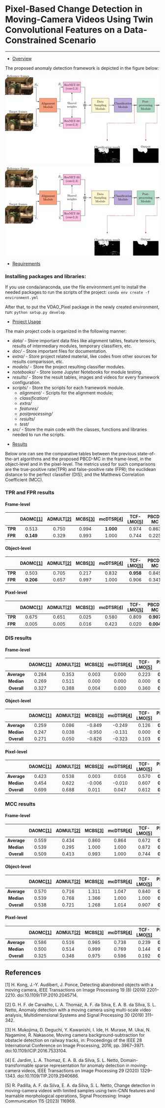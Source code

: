 # Pixel-Based Change Detection in Moving-Camera Videos Using Twin Convolutional Features on a Data-Constrained Scenario
------------

* [Overview](#overview)  

The proposed anomaly detection framework is depicted in the figure below:

<p align="center">
<img src="https://github.com/lgtavares/VDAO_Pixel/blob/master/doc/images/graphical_abstract.png?raw=true" align="center"/></p>

![Abandoned object proposed framework](https://github.com/lgtavares/VDAO_Pixel/blob/master/doc/images/graphical_abstract.png)

* [Requirements](#requirements)  

### Installing packages and libraries:

If you use conda/anaconda, use the file environment.yml to install the needed packages to run the scripts of the project:
`conda env create -f environment.yml`

After that, to put the VDAO_Pixel package in the newly created environment, run:
`python setup.py develop`


* [Project Usage](#usage)  

The main project code is organized in the following manner:

- *data/*  - Store important data files like alignment tables, feature tensors, results of intermediary modules, temporary classifiers, etc.
- *doc/*   - Store important files for documentation.
- *extra/* - Store project related material, like codes from other sources for results comparisson, etc.
- *models/* - Store the project resulting classifier modules.
- *notebooks/* - Store some Jupyter Notebooks for module testing.
- *results/* - Store the result tables, images and videos for every framework configuration.
- *scripts/* - Store the scripts for each framework module.
    - *alignment/* - Scripts for the alignment module;
    - *classification/*
    - *extra/*
    - *features/*
    - *postprocessing/*
    - *results/*
    - *test/*
- *src/* - Store the main code with the classes, functions and libraries needed to run rhe scripts.


* [Results](#results)  

Below one can see the comparative tables between the previous state-of-the-art algorithms and the proposed PBCD-MC in the frame-level, in the object-level and in the pixel-level. The metrics used for such comparisons are the true-positive rate(TPR) and false-positive rate (FPR); the euclidean distance to the perfect classifier (DIS); and the Matthews Correlation Coefficient (MCC).

### TPR and FPR results 

#### Frame-level

|   | **DAOMC[[1]](#1)**      | **ADMULT[[2]](#2)**    | **MCBS[[3]](#3)**    | **mcDTSR[[4]](#4)**     | **TCF-LMO[[5]](#5)**        | **PBCD-MC**    |
|:-------:|:--------------:|:-------------:|:-----------:|:--------------:|:------------------:|:--------------:|
| **TPR** | 0.513          | 0.750         | 0.994       | **1.000** | 0.974              | 0.863          |
| **FPR** | **0.149** | 0.329         | 0.993       | 1.000          | 0.744              | 0.225          |


#### Object-level

|   | **DAOMC[[1]](#1)**      | **ADMULT[[2]](#2)**    | **MCBS[[3]](#3)**    | **mcDTSR[[4]](#4)**     | **TCF-LMO[[5]](#5)**        | **PBCD-MC**    |
|:-------:|:--------------:|:-------------:|:-----------:|:--------------:|:------------------:|:--------------:|
| **TPR** | 0.503          | 0.705         | 0.217       | 0.832          | **0.958**     | 0.845          |
| **FPR** | **0.206** | 0.657         | 0.997       | 1.000          | 0.906              | 0.341          |



#### Pixel-level

|   | **DAOMC[[1]](#1)**      | **ADMULT[[2]](#2)**    | **MCBS[[3]](#3)**    | **mcDTSR[[4]](#4)**     | **TCF-LMO[[5]](#5)**        | **PBCD-MC**    |
|:-------:|:--------------:|:-------------:|:-----------:|:--------------:|:------------------:|:--------------:|
| **TPR** | 0.675          | 0.651         | 0.025       | 0.580          | 0.809              | **0.907** |
| **FPR** | 0.005          | 0.005         | 0.016       | 0.423          | 0.020              | **0.004** |

### DIS results 

#### Frame-level

|   | **DAOMC[[1]](#1)**      | **ADMULT[[2]](#2)**    | **MCBS[[3]](#3)**    | **mcDTSR[[4]](#4)**     | **TCF-LMO[[5]](#5)**        | **PBCD-MC**    |
|:-------:|:--------------:|:-------------:|:-----------:|:--------------:|:------------------:|:--------------:|
| **Average** | 0.284             | 0.353          | 0.003        | 0.000          | 0.223              | **0.546**      |
| **Median**  | 0.269             | 0.511          | 0.000        | 0.000          | 0.000              | **0.762**      |
| **Overall** | 0.327             | 0.388          | 0.004        | 0.000          | 0.360              | **0.638**      |

#### Object-level

|   | **DAOMC[[1]](#1)**      | **ADMULT[[2]](#2)**    | **MCBS[[3]](#3)**    | **mcDTSR[[4]](#4)**     | **TCF-LMO[[5]](#5)**        | **PBCD-MC**    |
|:-------:|:--------------:|:-------------:|:-----------:|:--------------:|:------------------:|:--------------:|
| **Average** | 0.259             | 0.086          | -0.849       | -0.249         | 0.126              | **0.485**      |
| **Median**  | 0.247             | 0.038          | -0.950       | -0.131         | 0.000              | **0.737**      |
| **Overall** | 0.271             | 0.050          | -0.826       | -0.323         | 0.103              | **0.517**      |

#### Pixel-level


|   | **DAOMC[[1]](#1)**      | **ADMULT[[2]](#2)**    | **MCBS[[3]](#3)**    | **mcDTSR[[4]](#4)**     | **TCF-LMO[[5]](#5)**        | **PBCD-MC**    |
|:-------:|:--------------:|:-------------:|:-----------:|:--------------:|:------------------:|:--------------:|
| **Average** | 0.423             | 0.538          | 0.003        | 0.016          | 0.570              | **0.724**      |
| **Median**  | 0.454             | 0.622          | -0.006       | -0.010         | 0.607              | **0.855**      |
| **Overall** | 0.699             | 0.688          | 0.011        | 0.047          | 0.612              | **0.877**      |


### MCC results 

#### Frame-level

|   | **DAOMC[[1]](#1)**      | **ADMULT[[2]](#2)**    | **MCBS[[3]](#3)**    | **mcDTSR[[4]](#4)**     | **TCF-LMO[[5]](#5)**        | **PBCD-MC**    |
|:-------:|:--------------:|:-------------:|:-----------:|:--------------:|:------------------:|:--------------:|
| **Average** | 0.559         | 0.434         | 0.860       | 0.864         | 0.672              | **0.324**  |
| **Median**  | 0.539         | 0.295         | 1.000       | 1.000         | 0.872              | **0.152**  |
| **Overall** | 0.509         | 0.413         | 0.993       | 1.000         | 0.744              | **0.264**  |

#### Object-level

|   | **DAOMC[[1]](#1)**      | **ADMULT[[2]](#2)**    | **MCBS[[3]](#3)**    | **mcDTSR[[4]](#4)**     | **TCF-LMO[[5]](#5)**        | **PBCD-MC**    |
|:-------:|:--------------:|:-------------:|:-----------:|:--------------:|:------------------:|:--------------:|
| **Average** | 0.570         | 0.716         | 1.311       | 1.047         | 0.840              | **0.402**  |
| **Median**  | 0.539         | 0.768         | 1.366       | 1.000         | 1.000              | **0.189**  |
| **Overall** | 0.538         | 0.721         | 1.268       | 1.014         | 0.907              | **0.374**  |

#### Pixel-level

|   | **DAOMC[[1]](#1)**      | **ADMULT[[2]](#2)**    | **MCBS[[3]](#3)**    | **mcDTSR[[4]](#4)**     | **TCF-LMO[[5]](#5)**        | **PBCD-MC**    |
|:-------:|:--------------:|:-------------:|:-----------:|:--------------:|:------------------:|:--------------:|
| **Average** | 0.586         | 0.516         | 0.985       | 0.738         | 0.239              | **0.221**  |
| **Median**  | 0.500         | 0.514         | 0.999       | 0.769         | 0.144              | **0.062**  |
| **Overall** | 0.325         | 0.348         | 0.975       | 0.596         | 0.192              | **0.092**  |


## References
<a id="1">[1]</a> 
H. Kong, J.-Y. Audibert, J. Ponce, Detecting abandoned objects with a moving camera, IEEE Transactions on Image Processing 19 (8) (2010) 2201–2210. doi:10.1109/TIP.2010.2045714.

<a id="2">[2]</a> 
G. H. F. de Carvalho, L. A. Thomaz, A. F. da Silva, E. A. B. da Silva, S. L. Netto, Anomaly detection with a moving camera using multi-scale video analysis, Multidimensional Systems and Signal Processing 30 (2019) 311–342.

<a id="3">[3]</a> 
H. Mukojima, D. Deguchi, Y. Kawanishi, I. Ide, H. Murase, M. Ukai, N. Nagamine, R. Nakasone, Moving camera background-subtraction for obstacle detection on railway tracks, in: Proceedings of the IEEE 28 International Conference on Image Processing, 2016, pp. 3967–3971. doi:10.1109/ICIP.2016.7533104.


<a id="4">[4]</a> 
E. Jardim, L. A. Thomaz, E. A. B. da Silva, S. L. Netto, Domain-transformable sparse representation for anomaly detection in moving-camera videos, IEEE Transactions on Image Processing 29 (2020) 1329–1343. doi:10.1109/TIP.2019.2940686.


<a id="5">[5]</a> 
R. Padilla, A. F. da Silva, E. A. da Silva, S. L. Netto, Change detection in moving-camera videos with limited samples using twin-CNN features and learnable morphological operations, Signal Processing: Image Communication 115 (2023) 116969.
